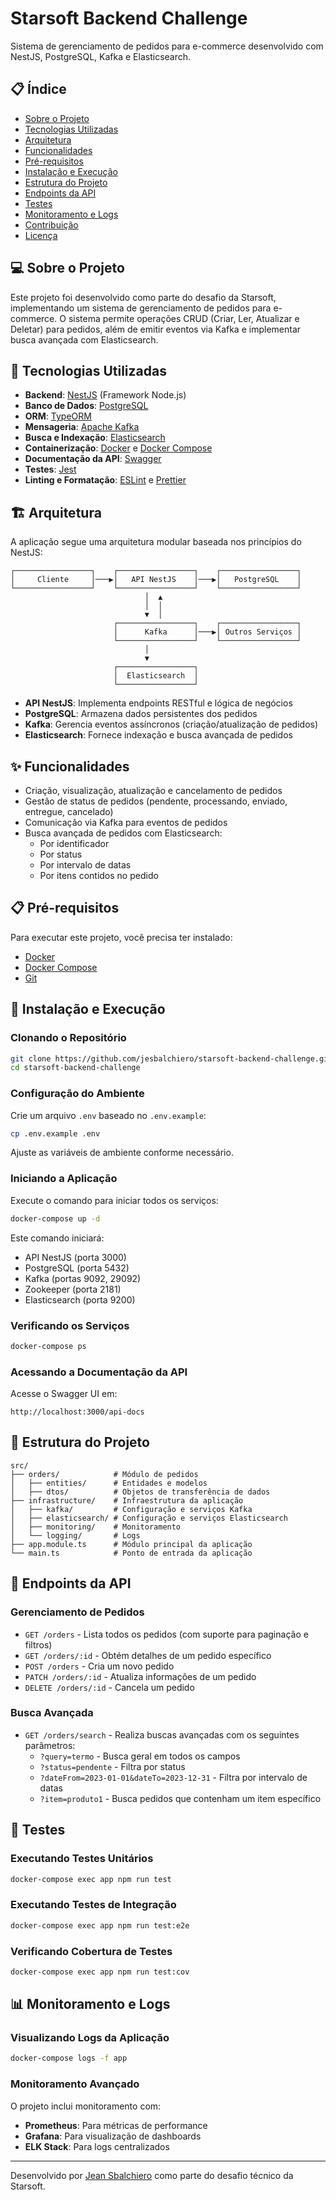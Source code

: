 # Starsoft Backend Challenge

Sistema de gerenciamento de pedidos para e-commerce desenvolvido com NestJS, PostgreSQL, Kafka e Elasticsearch.

## 📋 Índice

- [Sobre o Projeto](#sobre-o-projeto)
- [Tecnologias Utilizadas](#tecnologias-utilizadas)
- [Arquitetura](#arquitetura)
- [Funcionalidades](#funcionalidades)
- [Pré-requisitos](#pré-requisitos)
- [Instalação e Execução](#instalação-e-execução)
- [Estrutura do Projeto](#estrutura-do-projeto)
- [Endpoints da API](#endpoints-da-api)
- [Testes](#testes)
- [Monitoramento e Logs](#monitoramento-e-logs)
- [Contribuição](#contribuição)
- [Licença](#licença)

## 💻 Sobre o Projeto

Este projeto foi desenvolvido como parte do desafio da Starsoft, implementando um sistema de gerenciamento de pedidos para e-commerce. O sistema permite operações CRUD (Criar, Ler, Atualizar e Deletar) para pedidos, além de emitir eventos via Kafka e implementar busca avançada com Elasticsearch.

## 🚀 Tecnologias Utilizadas

- **Backend**: [NestJS](https://nestjs.com/) (Framework Node.js)
- **Banco de Dados**: [PostgreSQL](https://www.postgresql.org/)
- **ORM**: [TypeORM](https://typeorm.io/)
- **Mensageria**: [Apache Kafka](https://kafka.apache.org/)
- **Busca e Indexação**: [Elasticsearch](https://www.elastic.co/elasticsearch/)
- **Containerização**: [Docker](https://www.docker.com/) e [Docker Compose](https://docs.docker.com/compose/)
- **Documentação da API**: [Swagger](https://swagger.io/)
- **Testes**: [Jest](https://jestjs.io/)
- **Linting e Formatação**: [ESLint](https://eslint.org/) e [Prettier](https://prettier.io/)

## 🏗️ Arquitetura

A aplicação segue uma arquitetura modular baseada nos princípios do NestJS:

```
┌─────────────────┐    ┌─────────────────┐    ┌─────────────────┐
│     Cliente     │───▶│   API NestJS    │───▶│   PostgreSQL    │
└─────────────────┘    └─────────────────┘    └─────────────────┘
                              │  ▲
                              │  │
                              ▼  │
                       ┌─────────────────┐    ┌─────────────────┐
                       │      Kafka      │───▶│ Outros Serviços │
                       └─────────────────┘    └─────────────────┘
                              │
                              ▼
                       ┌─────────────────┐
                       │  Elasticsearch  │
                       └─────────────────┘
```

- **API NestJS**: Implementa endpoints RESTful e lógica de negócios
- **PostgreSQL**: Armazena dados persistentes dos pedidos
- **Kafka**: Gerencia eventos assíncronos (criação/atualização de pedidos)
- **Elasticsearch**: Fornece indexação e busca avançada de pedidos

## ✨ Funcionalidades

- Criação, visualização, atualização e cancelamento de pedidos
- Gestão de status de pedidos (pendente, processando, enviado, entregue, cancelado)
- Comunicação via Kafka para eventos de pedidos
- Busca avançada de pedidos com Elasticsearch:
  - Por identificador
  - Por status
  - Por intervalo de datas
  - Por itens contidos no pedido

## 📋 Pré-requisitos

Para executar este projeto, você precisa ter instalado:

- [Docker](https://www.docker.com/get-started)
- [Docker Compose](https://docs.docker.com/compose/install/)
- [Git](https://git-scm.com/downloads)

## 🚀 Instalação e Execução

### Clonando o Repositório

```bash
git clone https://github.com/jesbalchiero/starsoft-backend-challenge.git
cd starsoft-backend-challenge
```

### Configuração do Ambiente

Crie um arquivo `.env` baseado no `.env.example`:

```bash
cp .env.example .env
```

Ajuste as variáveis de ambiente conforme necessário.

### Iniciando a Aplicação

Execute o comando para iniciar todos os serviços:

```bash
docker-compose up -d
```

Este comando iniciará:
- API NestJS (porta 3000)
- PostgreSQL (porta 5432)
- Kafka (portas 9092, 29092)
- Zookeeper (porta 2181)
- Elasticsearch (porta 9200)

### Verificando os Serviços

```bash
docker-compose ps
```

### Acessando a Documentação da API

Acesse o Swagger UI em:

```
http://localhost:3000/api-docs
```

## 📁 Estrutura do Projeto

```
src/
├── orders/            # Módulo de pedidos
│   ├── entities/      # Entidades e modelos
│   ├── dtos/          # Objetos de transferência de dados
├── infrastructure/    # Infraestrutura da aplicação
│   ├── kafka/         # Configuração e serviços Kafka
│   ├── elasticsearch/ # Configuração e serviços Elasticsearch
│   ├── monitoring/    # Monitoramento
│   └── logging/       # Logs
├── app.module.ts      # Módulo principal da aplicação
└── main.ts            # Ponto de entrada da aplicação
```

## 📝 Endpoints da API

### Gerenciamento de Pedidos

- `GET /orders` - Lista todos os pedidos (com suporte para paginação e filtros)
- `GET /orders/:id` - Obtém detalhes de um pedido específico
- `POST /orders` - Cria um novo pedido
- `PATCH /orders/:id` - Atualiza informações de um pedido
- `DELETE /orders/:id` - Cancela um pedido

### Busca Avançada

- `GET /orders/search` - Realiza buscas avançadas com os seguintes parâmetros:
  - `?query=termo` - Busca geral em todos os campos
  - `?status=pendente` - Filtra por status
  - `?dateFrom=2023-01-01&dateTo=2023-12-31` - Filtra por intervalo de datas
  - `?item=produto1` - Busca pedidos que contenham um item específico

## 🧪 Testes

### Executando Testes Unitários

```bash
docker-compose exec app npm run test
```

### Executando Testes de Integração

```bash
docker-compose exec app npm run test:e2e
```

### Verificando Cobertura de Testes

```bash
docker-compose exec app npm run test:cov
```

## 📊 Monitoramento e Logs

### Visualizando Logs da Aplicação

```bash
docker-compose logs -f app
```

### Monitoramento Avançado 

O projeto inclui monitoramento com:

- **Prometheus**: Para métricas de performance
- **Grafana**: Para visualização de dashboards
- **ELK Stack**: Para logs centralizados

---

Desenvolvido por [Jean Sbalchiero](https://github.com/jesbalchiero) como parte do desafio técnico da Starsoft.
